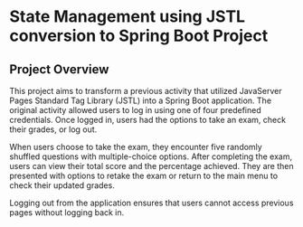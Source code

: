 # State Management using JSTL conversion to Spring Boot Project

## Project Overview
This project aims to transform a previous activity that utilized JavaServer Pages Standard Tag Library (JSTL) into a Spring Boot application. The original activity allowed users to log in using one of four predefined credentials. Once logged in, users had the options to take an exam, check their grades, or log out.

When users choose to take the exam, they encounter five randomly shuffled questions with multiple-choice options. After completing the exam, users can view their total score and the percentage achieved. They are then presented with options to retake the exam or return to the main menu to check their updated grades.

Logging out from the application ensures that users cannot access previous pages without logging back in.
